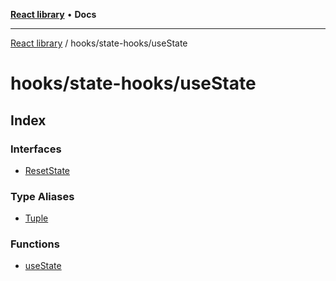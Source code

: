 [**React library**](../../../index.md) • **Docs**

***

[React library](../../../modules.md) / hooks/state-hooks/useState

# hooks/state-hooks/useState

## Index

### Interfaces

- [ResetState](interfaces/ResetState.md)

### Type Aliases

- [Tuple](type-aliases/Tuple.md)

### Functions

- [useState](functions/useState.md)
